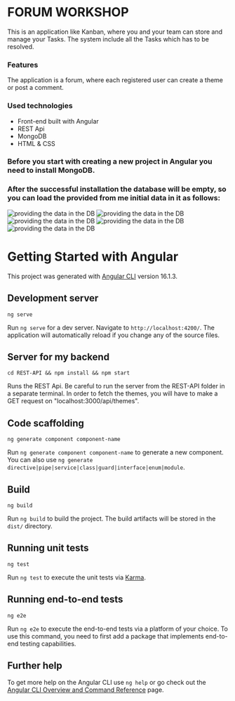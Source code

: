 # FORUM WORKSHOP 

This is an application like Kanban, where you and your team can store and manage your Tasks.
The system include all the Tasks which has to be resolved.

### Features

The application is a forum, where each registered user can create a theme or post a comment. 

### Used technologies

- Front-end built with Angular
- REST Api 
- MongoDB
- HTML & CSS

### Before you start with creating a new project in Angular you need to install MongoDB.

### After the successful installation the database will be empty, so you can load the provided from me initial data in it as follows:

![providing the data in the DB](https://github.com/kalinsky-dev/FORUM-WORKSHOP-Angular/blob/main/screenshots/1.png)
![providing the data in the DB](https://github.com/kalinsky-dev/FORUM-WORKSHOP-Angular/blob/main/screenshots/2.png)
![providing the data in the DB](https://github.com/kalinsky-dev/FORUM-WORKSHOP-Angular/blob/main/screenshots/3.png)
![providing the data in the DB](https://github.com/kalinsky-dev/FORUM-WORKSHOP-Angular/blob/main/screenshots/4.png)
![providing the data in the DB](https://github.com/kalinsky-dev/FORUM-WORKSHOP-Angular/blob/main/screenshots/5.png)

# Getting Started with Angular

This project was generated with [Angular CLI](https://github.com/angular/angular-cli) version 16.1.3.

## Development server

```
ng serve
```
Run `ng serve` for a dev server. Navigate to `http://localhost:4200/`. The application will automatically reload if you change any of the source files.

## Server for my backend

```
cd REST-API && npm install && npm start
```
Runs the REST Api. 
Be careful to run the server from the REST-API folder in a separate terminal.
In order to fetch the themes, you will have to make a GET request on "localhost:3000/api/themes".

## Code scaffolding

```
ng generate component component-name
```
Run `ng generate component component-name` to generate a new component. You can also use `ng generate directive|pipe|service|class|guard|interface|enum|module`.

## Build

```
ng build
```
Run `ng build` to build the project. The build artifacts will be stored in the `dist/` directory.

## Running unit tests

```
ng test
```
Run `ng test` to execute the unit tests via [Karma](https://karma-runner.github.io).

## Running end-to-end tests

```
ng e2e
```
Run `ng e2e` to execute the end-to-end tests via a platform of your choice. To use this command, you need to first add a package that implements end-to-end testing capabilities.

## Further help

To get more help on the Angular CLI use `ng help` or go check out the [Angular CLI Overview and Command Reference](https://angular.io/cli) page.
